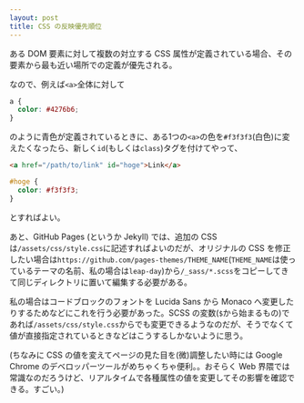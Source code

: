 ```yaml
---
layout: post
title: CSS の反映優先順位
---
```


ある DOM 要素に対して複数の対立する CSS 属性が定義されている場合、その要素から最も近い場所での定義が優先される。

なので、例えば`<a>`全体に対して

```css
a {
  color: #4276b6;
}
```

のように青色が定義されているときに、ある1つの`<a>`の色を`#f3f3f3`(白色)に変えたくなったら、新しく`id`(もしくは`class`)タグを付けてやって、

```html
<a href="/path/to/link" id="hoge">Link</a>
```

```css
#hoge {
  color: #f3f3f3;
}
```

とすればよい。

あと、GitHub Pages (というか Jekyll) では、追加の CSS は`/assets/css/style.css`に記述すればよいのだが、オリジナルの CSS を修正したい場合は`https://github.com/pages-themes/THEME_NAME`(`THEME_NAME`は使っているテーマの名前、私の場合は`leap-day`)から`/_sass/*.scss`をコピーしてきて同じディレクトリに置いて編集する必要がある。

私の場合はコードブロックのフォントを Lucida Sans から Monaco へ変更したりするためなどにこれを行う必要があった。SCSS の変数(`$`から始まるもの)であれば`/assets/css/style.css`からでも変更できるようなのだが、そうでなくて値が直接指定されているときなどはこうするしかないように思う。

(ちなみに CSS の値を変えてページの見た目を(微)調整したい時には Google Chrome のデベロッパーツールがめちゃくちゃ便利。。おそらく Web 界隈では常識なのだろうけど、リアルタイムで各種属性の値を変更してその影響を確認できる。すごい。)

